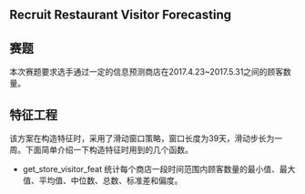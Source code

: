 ## Recruit Restaurant Visitor Forecasting
## 赛题
本次赛题要求选手通过一定的信息预测商店在2017.4.23~2017.5.31之间的顾客数量。
## 特征工程
该方案在构造特征时，采用了滑动窗口策略，窗口长度为39天，滑动步长为一周。下面简单介绍一下构造特征时用到的几个函数。  
* get_store_visitor_feat
统计每个商店一段时间范围内顾客数量的最小值、最大值、平均值、中位数、总数、标准差和偏度。

